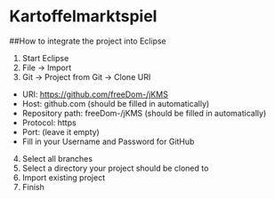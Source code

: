 Kartoffelmarktspiel
===================

##How to integrate the project into Eclipse

1. Start Eclipse
2. File -> Import
3. Git -> Project from Git -> Clone URI
  * URI: https://github.com/freeDom-/jKMS
  * Host: github.com (should be filled in automatically)
  * Repository path: freeDom-/jKMS (should be filled in automatically)
  * Protocol: https
  * Port: (leave it empty)
  * Fill in your Username and Password for GitHub
4. Select all branches
5. Select a directory your project should be cloned to
6. Import existing project
7. Finish